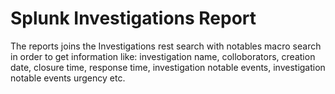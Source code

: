 # Splunk Investigations Report
The reports joins the Investigations rest search with notables macro search in order to get information like: investigation name, colloborators, creation date, closure time, response time, investigation notable events, investigation notable events urgency etc.
